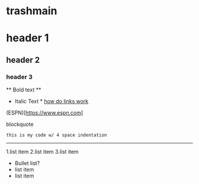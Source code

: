 # trashmain
# header 1

## header 2


### header 3

** Bold text **
* Italic Text *
[how do links work](https//www.google.com)

(ESPN)[https://www.espn.com]

blockquote

    this is my code w/ 4 space indentation

-------

1.list item
2.list item
3.list item

- Bullet list?
- list item
- list item

